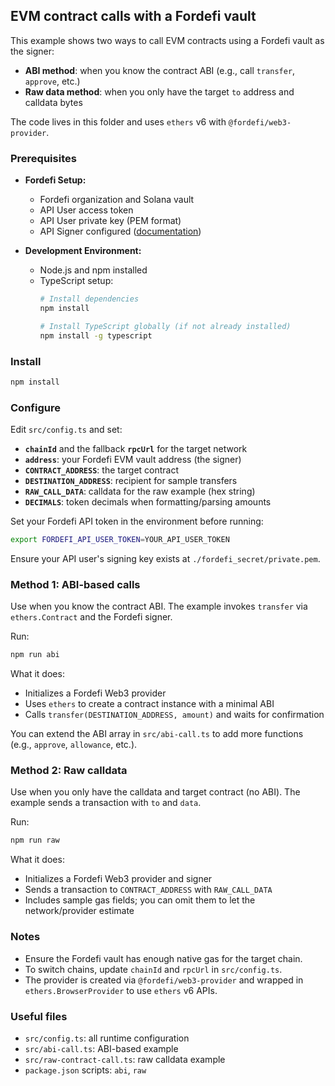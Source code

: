 ## EVM contract calls with a Fordefi vault

This example shows two ways to call EVM contracts using a Fordefi vault as the signer:

- **ABI method**: when you know the contract ABI (e.g., call `transfer`, `approve`, etc.)
- **Raw data method**: when you only have the target `to` address and calldata bytes

The code lives in this folder and uses `ethers` v6 with `@fordefi/web3-provider`.

### Prerequisites
- **Fordefi Setup:**
  - Fordefi organization and Solana vault
  - API User access token
  - API User private key (PEM format)
  - API Signer configured ([documentation](https://docs.fordefi.com/developers/program-overview))

- **Development Environment:**
  - Node.js and npm installed
  - TypeScript setup:
    ```bash
    # Install dependencies
    npm install
    
    # Install TypeScript globally (if not already installed)
    npm install -g typescript
    ```

### Install
```bash
npm install
```

### Configure
Edit `src/config.ts` and set:
- **`chainId`** and the fallback **`rpcUrl`** for the target network
- **`address`**: your Fordefi EVM vault address (the signer)
- **`CONTRACT_ADDRESS`**: the target contract
- **`DESTINATION_ADDRESS`**: recipient for sample transfers
- **`RAW_CALL_DATA`**: calldata for the raw example (hex string)
- **`DECIMALS`**: token decimals when formatting/parsing amounts

Set your Fordefi API token in the environment before running:
```bash
export FORDEFI_API_USER_TOKEN=YOUR_API_USER_TOKEN
```

Ensure your API user's signing key exists at `./fordefi_secret/private.pem`.

### Method 1: ABI-based calls
Use when you know the contract ABI. The example invokes `transfer` via `ethers.Contract` and the Fordefi signer.

Run:
```bash
npm run abi
```

What it does:
- Initializes a Fordefi Web3 provider
- Uses `ethers` to create a contract instance with a minimal ABI
- Calls `transfer(DESTINATION_ADDRESS, amount)` and waits for confirmation

You can extend the ABI array in `src/abi-call.ts` to add more functions (e.g., `approve`, `allowance`, etc.).

### Method 2: Raw calldata
Use when you only have the calldata and target contract (no ABI). The example sends a transaction with `to` and `data`.

Run:
```bash
npm run raw
```

What it does:
- Initializes a Fordefi Web3 provider and signer
- Sends a transaction to `CONTRACT_ADDRESS` with `RAW_CALL_DATA`
- Includes sample gas fields; you can omit them to let the network/provider estimate

### Notes
- Ensure the Fordefi vault has enough native gas for the target chain.
- To switch chains, update `chainId` and `rpcUrl` in `src/config.ts`.
- The provider is created via `@fordefi/web3-provider` and wrapped in `ethers.BrowserProvider` to use `ethers` v6 APIs.

### Useful files
- `src/config.ts`: all runtime configuration
- `src/abi-call.ts`: ABI-based example
- `src/raw-contract-call.ts`: raw calldata example
- `package.json` scripts: `abi`, `raw`


